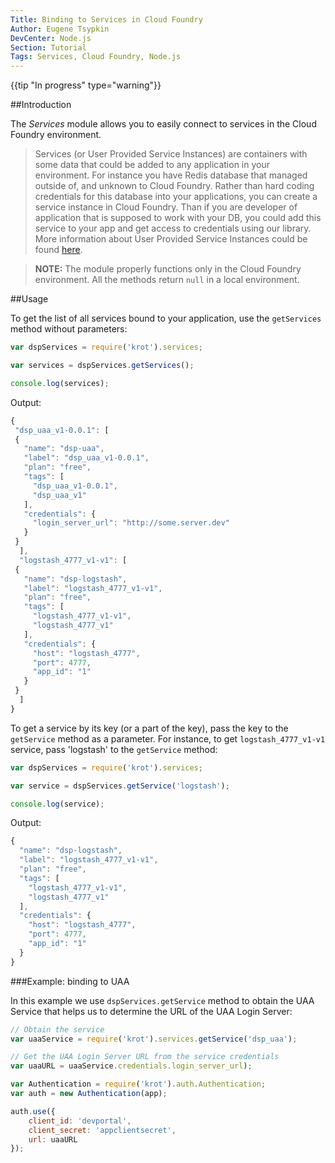 ```yaml
---
Title: Binding to Services in Cloud Foundry
Author: Eugene Tsypkin
DevCenter: Node.js
Section: Tutorial
Tags: Services, Cloud Foundry, Node.js
---
```


{{tip "In progress" type="warning"}}

##Introduction

The *Services* module allows you to easily connect to services in the Cloud Foundry environment.

> Services (or User Provided Service Instances) are containers with some data that could be added to any application in your environment. For instance you have Redis database that managed outside of, and unknown to Cloud Foundry. Rather than hard coding credentials for this database into your applications, you can create a service instance in Cloud Foundry. Than if you are developer of application that is supposed to work with your DB, you could add this service to your app and get access to credentials using our library. More information about User Provided Service Instances could be found [here][1].

>**NOTE:** The module properly functions only in the Cloud Foundry environment. All the methods return `null` in a local environment. 

##Usage

To get the list of all services bound to your application, use the `getServices` method without parameters:

```js
var dspServices = require('krot').services;

var services = dspServices.getServices();

console.log(services);
```

Output:
```js
{
 "dsp_uaa_v1-0.0.1": [
 {
   "name": "dsp-uaa",
   "label": "dsp_uaa_v1-0.0.1",
   "plan": "free",
   "tags": [
     "dsp_uaa_v1-0.0.1",
     "dsp_uaa_v1"
   ],
   "credentials": {
     "login_server_url": "http://some.server.dev"
   }
 }
  ],
  "logstash_4777_v1-v1": [
 {
   "name": "dsp-logstash",
   "label": "logstash_4777_v1-v1",
   "plan": "free",
   "tags": [
     "logstash_4777_v1-v1",
     "logstash_4777_v1"
   ],
   "credentials": {
     "host": "logstash_4777",
     "port": 4777,
     "app_id": "1"
   }
 }
  ]
}

```

To get a service by its key (or a part of the key), pass the key to the `getService` method as a parameter. For instance, to get `logstash_4777_v1-v1` service, pass 'logstash' to the `getService` method:

```js
var dspServices = require('krot').services;

var service = dspServices.getService('logstash');

console.log(service);
```

Output:
```js
{
  "name": "dsp-logstash",
  "label": "logstash_4777_v1-v1",
  "plan": "free",
  "tags": [
    "logstash_4777_v1-v1",
    "logstash_4777_v1"
  ],
  "credentials": {
    "host": "logstash_4777",
    "port": 4777,
    "app_id": "1"
  }
}
```
###Example: binding to UAA

In this example we use `dspServices.getService` method to obtain the UAA Service that helps us to determine the URL of the UAA Login Server:

```js
// Obtain the service
var uaaService = require('krot').services.getService('dsp_uaa');

// Get the UAA Login Server URL from the service credentials
var uaaURL = uaaService.credentials.login_server_url);

var Authentication = require('krot').auth.Authentication;
var auth = new Authentication(app);

auth.use({
    client_id: 'devportal',
    client_secret: 'appclientsecret',
    url: uaaURL
});

```


[1]: http://docs.cloudfoundry.com/docs/using/services/user-provided.html
